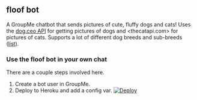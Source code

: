 ## floof bot
A GroupMe chatbot that sends pictures of cute, fluffy dogs and cats! Uses the [dog.ceo API](https://dog.ceo/dog-api/) for getting pictures of dogs and <thecatapi.com> for pictures of cats. Supports a lot of different dog breeds and sub-breeds ([list](https://dog.ceo/dog-api/breeds-list)).

### Use the floof bot in your own chat
There are a couple steps involved here.
1. Create a bot user in GroupMe.
2. Deploy to Heroku and add a config var.
[![Deploy](https://www.herokucdn.com/deploy/button.svg)](https://heroku.com/deploy)
